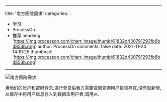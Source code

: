 
---
title: '南方医院需求'
categories: 
 - 学习
 - ProcessOn
 - 推荐
headimg: 'https://img.processon.com/chart_image/thumb/61832d430791293fb6bd853b.png'
author: ProcessOn
comments: false
date: 2021-11-24 14:19:25
thumbnail: 'https://img.processon.com/chart_image/thumb/61832d430791293fb6bd853b.png'
---

<div>   
<img class="thumb" alt="南方医院需求" src="https://img.processon.com/chart_image/thumb/61832d430791293fb6bd853b.png" referrerpolicy="no-referrer">
<p>用他们的账户和密码登录,进行登录后我方需要做到查询用户是否存在,没有就新增,从缓存中将用户信息存入到数据库用户表;调用w..</p>  
</div>
            